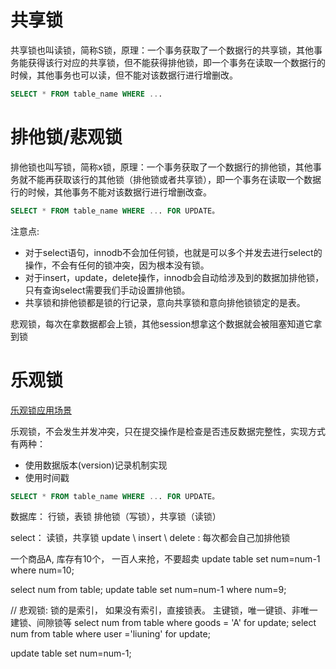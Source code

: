 # 共享锁
共享锁也叫读锁，简称S锁，原理：一个事务获取了一个数据行的共享锁，其他事务能获得该行对应的共享锁，但不能获得排他锁，即一个事务在读取一个数据行的时候，其他事务也可以读，但不能对该数据行进行增删改。
```sql
SELECT * FROM table_name WHERE ...
```

# 排他锁/悲观锁
排他锁也叫写锁，简称x锁，原理：一个事务获取了一个数据行的排他锁，其他事务就不能再获取该行的其他锁（排他锁或者共享锁），即一个事务在读取一个数据行的时候，其他事务不能对该数据行进行增删改查。

```sql
SELECT * FROM table_name WHERE ... FOR UPDATE。
```

注意点:
- 对于select语句，innodb不会加任何锁，也就是可以多个并发去进行select的操作，不会有任何的锁冲突，因为根本没有锁。
- 对于insert，update，delete操作，innodb会自动给涉及到的数据加排他锁，只有查询select需要我们手动设置排他锁。
- 共享锁和排他锁都是锁的行记录，意向共享锁和意向排他锁锁定的是表。

悲观锁，每次在拿数据都会上锁，其他session想拿这个数据就会被阻塞知道它拿到锁


# 乐观锁
[乐观锁应用场景](https://segmentfault.com/a/1190000008935924)

乐观锁，不会发生并发冲突，只在提交操作是检查是否违反数据完整性，实现方式有两种：
- 使用数据版本(version)记录机制实现
- 使用时间戳

```sql
SELECT * FROM table_name WHERE ... FOR UPDATE。
```

数据库： 行锁，表锁
排他锁（写锁），共享锁（读锁）

select： 读锁，共享锁
update \ insert \ delete : 每次都会自己加排他锁

一个商品A, 库存有10个， 一百人来抢，不要超卖
update table set num=num-1 where num=10;

select num from table;
update table set num=num-1 where num=9;

// 悲观锁: 锁的是索引， 如果没有索引，直接锁表。  主键锁，唯一键锁、非唯一建锁、间隙锁等
select num from table where goods = 'A' for update;
select num from table where user ='liuning' for update;

update table set num=num-1;



